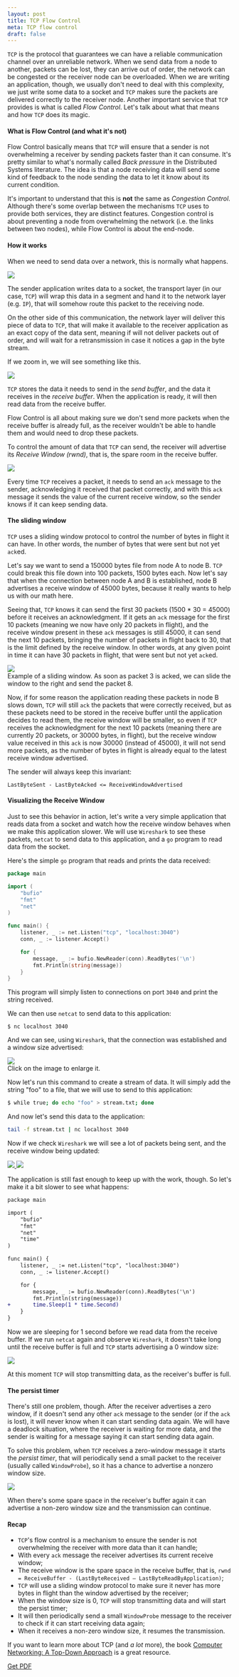 ```yaml
---
layout: post
title: TCP Flow Control
meta: TCP flow control
draft: false
---
```


`TCP` is the protocol that guarantees we can have a reliable communication
channel over an unreliable network. When we send data from a node to another,
packets can be lost, they can arrive out of order, the network can be congested
or the receiver node can be overloaded. When we are writing an application,
though, we usually don't need to deal with this complexity, we just write some
data to a socket and `TCP` makes sure the packets are delivered correctly to the
receiver node. Another important service that `TCP` provides is what is called
_Flow Control_. Let's talk about what that means and how `TCP` does its magic.

#### What is Flow Control (and what it's not)

Flow Control basically means that `TCP` will ensure that a sender is not
overwhelming a receiver by sending packets faster than it can consume. It's
pretty similar to what's normally called _Back pressure_ in the Distributed
Systems literature. The idea is that a node receiving data will send some kind
of feedback to the node sending the data to let it know about its current
condition.

It's important to understand that this is **not** the same as _Congestion
Control_. Although there's some overlap between the mechanisms `TCP` uses to
provide both services, they are distinct features. Congestion control is about
preventing a node from overwhelming the network (i.e. the links between two
nodes), while Flow Control is about the end-node.

#### How it works

When we need to send data over a network, this is normally what happens.

<img src="/assets/images/tcp-flow-control/layers.png">

The sender application writes data to a socket, the transport layer (in our
case, `TCP`) will wrap this data in a segment and hand it to the network layer
(e.g. `IP`), that will somehow route this packet to the receiving node.

On the other side of this communication, the network layer will deliver this
piece of data to `TCP`, that will make it available to the receiver application
as an exact copy of the data sent, meaning if will not deliver packets out of
order, and will wait for a retransmission in case it notices a gap in the byte
stream.

If we zoom in, we will see something like this.

<img src="/assets/images/tcp-flow-control/buffers.png">

`TCP` stores the data it needs to send in the _send buffer_, and the data it
receives in the _receive buffer_. When the application is ready, it will then
read data from the receive buffer.

Flow Control is all about making sure we don't send more packets when the
receive buffer is already full, as the receiver wouldn't be able to handle them
and would need to drop these packets.

To control the amount of data that `TCP` can send, the receiver will advertise
its _Receive Window (rwnd)_, that is, the spare room in the receive buffer.

<img src="/assets/images/tcp-flow-control/rwnd.png">

Every time `TCP` receives a packet, it needs to send an `ack` message to the
sender, acknowledging it received that packet correctly, and with this `ack`
message it sends the value of the current receive window, so the sender knows if
it can keep sending data.

#### The sliding window

`TCP` uses a sliding window protocol to control the number of bytes in flight it
can have. In other words, the number of bytes that were sent but not yet `ack`ed.

Let's say we want to send a 150000 bytes file from node A to node B. `TCP` could
break this file down into 100 packets, 1500 bytes each. Now let's say that when
the connection between node A and B is established, node B advertises a receive
window of 45000 bytes, because it really wants to help us with our math here.

Seeing that, `TCP` knows it can send the first 30 packets (1500 * 30 = 45000)
before it receives an acknowledgment. If it gets an `ack` message for the first
10 packets (meaning we now have only 20 packets in flight), and the receive
window present in these `ack` messages is still 45000, it can send the next 10
packets, bringing the number of packets in flight back to 30, that is the limit
defined by the receive window. In other words, at any given point in time it can
have 30 packets in flight, that were sent but not yet `ack`ed.

<img src="/assets/images/tcp-flow-control/sliding-window.png">
<div class="image-description">
  Example of a sliding window. As soon as packet 3 is acked, we can slide
  the window to the right and send the packet 8.
</div>

Now, if for some reason the application reading these packets in node B slows
down, `TCP` will still `ack` the packets that were correctly received, but as
these packets need to be stored in the receive buffer until the application
decides to read them, the receive window will be smaller, so even if `TCP`
receives the acknowledgment for the next 10 packets (meaning there are currently 20
packets, or 30000 bytes, in flight), but the receive window value received in
this `ack` is now 30000 (instead of 45000), it will not send more packets, as
the number of bytes in flight is already equal to the latest receive window
advertised.

The sender will always keep this invariant: 

```
LastByteSent - LastByteAcked <= ReceiveWindowAdvertised
```

#### Visualizing the Receive Window

Just to see this behavior in action, let's write a very simple application that
reads data from a socket and watch how the receive window behaves when we make
this application slower. We will use `Wireshark` to see these packets,
`netcat` to send data to this application, and a `go` program to read data from
the socket.

Here's the simple `go` program that reads and prints the data received:

```go
package main

import (
	"bufio"
	"fmt"
	"net"
)

func main() {
	listener, _ := net.Listen("tcp", "localhost:3040")
	conn, _ := listener.Accept()

	for {
		message, _ := bufio.NewReader(conn).ReadBytes('\n')
		fmt.Println(string(message))
	}
}
```

This program will simply listen to connections on port `3040` and print the
string received.

We can then use `netcat` to send data to this application:

```
$ nc localhost 3040
```

And we can see, using `Wireshark`, that the connection was established and a
window size advertised:

<a href="/assets/images/tcp-flow-control/conn-established.png" target="_blank">
  <img src="/assets/images/tcp-flow-control/conn-established.png">
</a>
<div class="image-description">
  Click on the image to enlarge it.
</div>

Now let's run this command to create a stream of data. It will simply add the
string "foo" to a file, that we will use to send to this application:

```bash
$ while true; do echo "foo" > stream.txt; done
```

And now let's send this data to the application:

```bash
tail -f stream.txt | nc localhost 3040
```

Now if we check `Wireshark` we will see a lot of packets being sent, and the
receive window being updated:


<a href="/assets/images/tcp-flow-control/win-decreasing-1.png" target="_blank">
  <img src="/assets/images/tcp-flow-control/win-decreasing-1.png">
</a>

<a href="/assets/images/tcp-flow-control/win-decreasing-2.png" target="_blank">
  <img src="/assets/images/tcp-flow-control/win-decreasing-2.png">
</a>

The application is still fast enough to keep up with the work, though. So let's
make it a bit slower to see what happens:

```diff
package main

import (
	"bufio"
	"fmt"
	"net"
	"time"
)

func main() {
	listener, _ := net.Listen("tcp", "localhost:3040")
	conn, _ := listener.Accept()

	for {
		message, _ := bufio.NewReader(conn).ReadBytes('\n')
		fmt.Println(string(message))
+ 		time.Sleep(1 * time.Second)
	}
}
```

Now we are sleeping for 1 second before we read data from the receive buffer. If
we run `netcat` again and observe `Wireshark`, it doesn't take long until the
receive buffer is full and `TCP` starts advertising a 0 window size:

<a href="/assets/images/tcp-flow-control/zero-window.png" target="_blank">
  <img src="/assets/images/tcp-flow-control/zero-window.png">
</a>

At this moment `TCP` will stop transmitting data, as the receiver's buffer is
full.

#### The persist timer

There's still one problem, though. After the receiver advertises a zero window,
if it doesn't send any other `ack` message to the sender (or if the `ack` is
lost), it will never know when it can start sending data again. We will have a
deadlock situation, where the receiver is waiting for more data, and the sender
is waiting for a message saying it can start sending data again.

To solve this problem, when `TCP` receives a zero-window message it starts the
_persist timer_, that will periodically send a small packet to the receiver
(usually called `WindowProbe`), so it has a chance to advertise a nonzero window
size.

<a href="/assets/images/tcp-flow-control/window-probe.png" target="_blank">
  <img src="/assets/images/tcp-flow-control/window-probe.png">
</a>

When there's some spare space in the receiver's buffer again it can advertise a
non-zero window size and the transmission can continue.

#### Recap

* `TCP`'s flow control is a mechanism to ensure the sender is not overwhelming the
receiver with more data than it can handle;
* With every `ack` message the receiver advertises its current receive window;
* The receive window is the spare space in the receive buffer, that is,
`rwnd = ReceiveBuffer - (LastByteReceived – LastByteReadByApplication)`;
* `TCP` will use a sliding window protocol to make sure it never has more bytes
in flight than the window advertised by the receiver;
* When the window size is 0, `TCP` will stop transmitting data and will start
the persist timer;
* It will then periodically send a small `WindowProbe` message to the receiver
to check if it can start receiving data again;
* When it receives a non-zero window size, it resumes the transmission.

If you want to learn more about TCP (and _a lot_ more), the book [Computer
Networking: A Top-Down Approach](https://amzn.to/2KcHdCJ) is a great resource.


<script src="https://gumroad.com/js/gumroad.js"></script>
<a class="gumroad-button" href="https://gum.co/tcp-flow-control" target="_blank">Get PDF</a>
